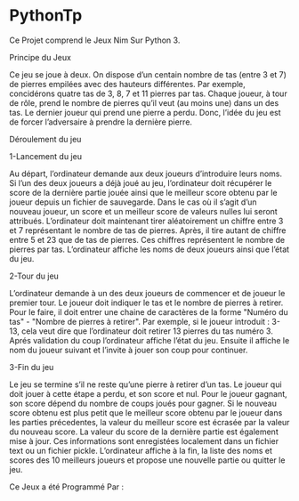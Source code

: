 # PythonTp
Ce Projet comprend le Jeux Nim Sur Python 3.

Principe du Jeux

Ce jeu se joue à deux. On dispose d’un centain nombre de tas (entre 3 et 7) de pierres empilées avec des hauteurs différentes. Par exemple, concidérons quatre tas de 3, 8, 7 et 11 pierres par tas. Chaque joueur, à tour de rôle, prend le nombre de pierres qu’il veut (au moins une) dans un des tas. Le dernier joueur qui prend une pierre a perdu. Donc, l’idée du jeu est de forcer l’adversaire à prendre la dernière pierre.

Déroulement du jeu

1-Lancement du jeu

Au départ, l’ordinateur demande aux deux joueurs d’introduire leurs noms. Si l’un des deux joueurs a déjà joué au jeu, l’ordinateur doit récupérer le score de la dernière partie jouée ainsi que le meilleur score obtenu par le joueur depuis un fichier de sauvegarde. Dans le cas où il s’agit d’un nouveau joueur, un score et un meilleur score de valeurs nulles lui seront attribués. L’ordinateur doit maintenant tirer aléatoirement un chiffre entre 3 et 7 représentant le nombre de tas de pierres. Après, il tire autant de chiffre entre 5 et 23 que de tas de pierres. Ces chiffres représentent le nombre de pierres par tas. L’ordinateur affiche les noms de deux joueurs ainsi que l’état du jeu.

2-Tour du jeu

L’ordinateur demande à un des deux joueurs de commencer et de joueur le premier tour. Le joueur doit indiquer le tas et le nombre de pierres à retirer. Pour le faire, il doit entrer une chaine de caractères de la forme "Numéro du tas" - "Nombre de pierres à retirer". Par exemple, si le joueur introduit : 3-13, cela veut dire que l’ordinateur doit retirer 13 pierres du tas numéro 3. Aprés validation du coup l’ordinateur affiche l’état du jeu. Ensuite il affiche le nom du joueur suivant et l’invite à jouer son coup pour continuer.

3-Fin du jeu

Le jeu se termine s’il ne reste qu’une pierre à retirer d’un tas. Le joueur qui doit jouer à cette étape a perdu, et son score et nul. Pour le joueur gagnant, son score dépend du nombre de coups joués pour gagner. Si le nouveau score obtenu est plus petit que le meilleur score obtenu par le joueur dans les parties précedentes, la valeur du meilleur score est écrasée par la valeur du nouveau score. La valeur du score de la dernière partie est également mise à jour. Ces informations sont enregistées localement dans un fichier text ou un fichier pickle. L’ordinateur affiche à la fin, la liste des noms et scores des 10 meilleurs joueurs et propose une nouvelle partie ou quitter le jeu.

Ce Jeux a été Programmé Par :
